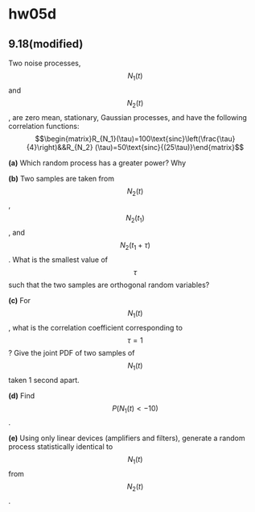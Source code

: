# hw05d

## 9.18(modified)
Two noise processes, $$N_1(t)$$ and $$N_2(t)$$, are zero mean, stationary, Gaussian processes, and have the following correlation functions:
$$\begin{matrix}R_{N_1}(\tau)=100\text{sinc}\left(\frac{\tau}{4}\right)&&R_{N_2} (\tau)=50\text{sinc}{(25\tau)}\end{matrix}$$

**(a)** Which random process has a greater power? Why

**(b)** Two samples are taken from $$N_2(t)$$, $$N_2(t_1)$$, and $$N_2(t_1+\tau)$$. What is the smallest value of $$\tau$$ such that the two samples are orthogonal random variables?

**(c)** For $$N_1(t)$$, what is the correlation coefficient corresponding to $$\tau=1$$? Give the joint PDF of two samples of $$N_1(t)$$ taken 1 second apart.

**(d)** Find $$P(N_1(t)<-10)$$.

**(e)** Using only linear devices (amplifiers and filters), generate a random process statistically identical to $$N_1(t)$$ from $$N_2(t)$$.

